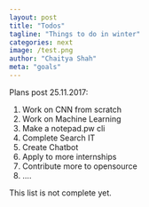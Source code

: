 ```yaml
---
layout: post
title: "Todos"
tagline: "Things to do in winter"
categories: next
image: /test.png
author: "Chaitya Shah"
meta: "goals"
---
```



Plans post 25.11.2017:

1. Work on CNN from scratch
2. Work on Machine Learning
3. Make a notepad.pw cli
4. Complete Search IT
5. Create Chatbot
6. Apply to more internships 
7. Contribute more to opensource 
8. ....

This list is not complete yet.


